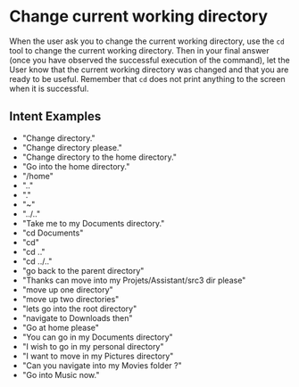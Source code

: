 # Change current working directory

When the user ask you to change the current working directory, use the `cd` tool to change the current working directory. Then in your final answer (once you have observed the successful execution of the command), let the User know that the current working directory was changed and that you are ready to be useful. Remember that `cd` does not print anything to the screen when it is successful.

## Intent Examples

- "Change directory."
- "Change directory please."
- "Change directory to the home directory."
- "Go into the home directory."
- "/home"
- ".."
- "."
- "~"
- "../.."
- "Take me to my Documents directory."
- "cd Documents"
- "cd"
- "cd .."
- "cd ../.."
- "go back to the parent directory"
- "Thanks can move into my Projets/Assistant/src3 dir please"
- "move up one directory"
- "move up two directories"
- "lets go into the root directory"
- "navigate to Downloads then"
- "Go at home please"
- "You can go in my Documents directory"
- "I wish to go in my personal directory"
- "I want to move in my Pictures directory"
- "Can you navigate into my Movies folder ?"
- "Go into Music now."